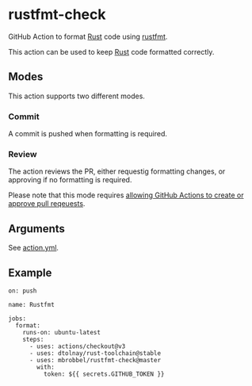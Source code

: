 # rustfmt-check

GitHub Action to format [Rust] code using [rustfmt].

This action can be used to keep [Rust] code formatted correctly.

## Modes

This action supports two different modes.

### Commit

A commit is pushed when formatting is required.

### Review

The action reviews the PR, either requestig formatting changes, or approving if no formatting is required.

Please note that this mode requires [allowing GitHub Actions to create or approve pull reqeuests](https://docs.github.com/en/repositories/managing-your-repositorys-settings-and-features/enabling-features-for-your-repository/managing-github-actions-settings-for-a-repository#preventing-github-actions-from-creating-or-approving-pull-requests).

## Arguments

See [action.yml](./action.yml).

## Example

```
on: push

name: Rustfmt

jobs:
  format:
    runs-on: ubuntu-latest
    steps:
      - uses: actions/checkout@v3
      - uses: dtolnay/rust-toolchain@stable
      - uses: mbrobbel/rustfmt-check@master
        with:
          token: ${{ secrets.GITHUB_TOKEN }}
```

[rust]: https://github.com/rust-lang/rust
[rustfmt]: https://github.com/rust-lang/rustfmt
